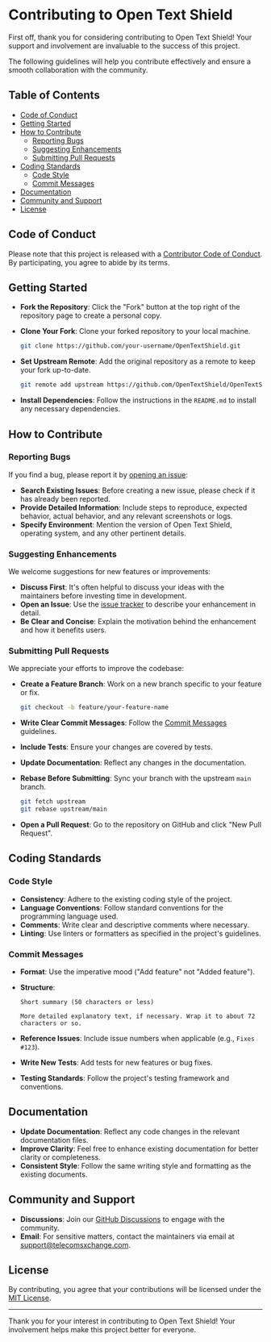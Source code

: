 # Contributing to Open Text Shield

First off, thank you for considering contributing to Open Text Shield! Your support and involvement are invaluable to the success of this project.

The following guidelines will help you contribute effectively and ensure a smooth collaboration with the community.

## Table of Contents

- [Code of Conduct](#code-of-conduct)
- [Getting Started](#getting-started)
- [How to Contribute](#how-to-contribute)
  - [Reporting Bugs](#reporting-bugs)
  - [Suggesting Enhancements](#suggesting-enhancements)
  - [Submitting Pull Requests](#submitting-pull-requests)
- [Coding Standards](#coding-standards)
  - [Code Style](#code-style)
  - [Commit Messages](#commit-messages)
- [Documentation](#documentation)
- [Community and Support](#community-and-support)
- [License](#license)

## Code of Conduct

Please note that this project is released with a [Contributor Code of Conduct](CODE_OF_CONDUCT.md). By participating, you agree to abide by its terms.

## Getting Started

- **Fork the Repository**: Click the "Fork" button at the top right of the repository page to create a personal copy.
- **Clone Your Fork**: Clone your forked repository to your local machine.

  ```bash
  git clone https://github.com/your-username/OpenTextShield.git
  ```

- **Set Upstream Remote**: Add the original repository as a remote to keep your fork up-to-date.

  ```bash
  git remote add upstream https://github.com/OpenTextShield/OpenTextShield.git
  ```

- **Install Dependencies**: Follow the instructions in the `README.md` to install any necessary dependencies.

## How to Contribute

### Reporting Bugs

If you find a bug, please report it by [opening an issue](https://github.com/OpenTextShield/OpenTextShield/issues):

- **Search Existing Issues**: Before creating a new issue, please check if it has already been reported.
- **Provide Detailed Information**: Include steps to reproduce, expected behavior, actual behavior, and any relevant screenshots or logs.
- **Specify Environment**: Mention the version of Open Text Shield, operating system, and any other pertinent details.

### Suggesting Enhancements

We welcome suggestions for new features or improvements:

- **Discuss First**: It's often helpful to discuss your ideas with the maintainers before investing time in development.
- **Open an Issue**: Use the [issue tracker](https://github.com/OpenTextShield/OpenTextShield/issues) to describe your enhancement in detail.
- **Be Clear and Concise**: Explain the motivation behind the enhancement and how it benefits users.

### Submitting Pull Requests

We appreciate your efforts to improve the codebase:

- **Create a Feature Branch**: Work on a new branch specific to your feature or fix.

  ```bash
  git checkout -b feature/your-feature-name
  ```

- **Write Clear Commit Messages**: Follow the [Commit Messages](#commit-messages) guidelines.
- **Include Tests**: Ensure your changes are covered by tests.
- **Update Documentation**: Reflect any changes in the documentation.
- **Rebase Before Submitting**: Sync your branch with the upstream `main` branch.

  ```bash
  git fetch upstream
  git rebase upstream/main
  ```

- **Open a Pull Request**: Go to the repository on GitHub and click "New Pull Request".

## Coding Standards

### Code Style

- **Consistency**: Adhere to the existing coding style of the project.
- **Language Conventions**: Follow standard conventions for the programming language used.
- **Comments**: Write clear and descriptive comments where necessary.
- **Linting**: Use linters or formatters as specified in the project's guidelines.

### Commit Messages

- **Format**: Use the imperative mood ("Add feature" not "Added feature").
- **Structure**:

  ```
  Short summary (50 characters or less)

  More detailed explanatory text, if necessary. Wrap it to about 72 characters or so.
  ```

- **Reference Issues**: Include issue numbers when applicable (e.g., `Fixes #123`).


- **Write New Tests**: Add tests for new features or bug fixes.
- **Testing Standards**: Follow the project's testing framework and conventions.

## Documentation

- **Update Documentation**: Reflect any code changes in the relevant documentation files.
- **Improve Clarity**: Feel free to enhance existing documentation for better clarity or completeness.
- **Consistent Style**: Follow the same writing style and formatting as the existing documents.

## Community and Support

- **Discussions**: Join our [GitHub Discussions](https://github.com/TelecomsXChangeAPi/OpenTextShield/discussions) to engage with the community.
- **Email**: For sensitive matters, contact the maintainers via email at [support@telecomsxchange.com](mailto:support@telecomsxchange.com).

## License

By contributing, you agree that your contributions will be licensed under the [MIT License](LICENSE).

---

Thank you for your interest in contributing to Open Text Shield! Your involvement helps make this project better for everyone.
